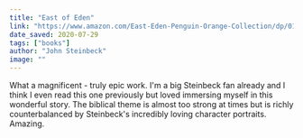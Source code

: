 ```yaml
---
title: "East of Eden"
link: "https://www.amazon.com/East-Eden-Penguin-Orange-Collection/dp/0143129481"
date_saved: 2020-07-29
tags: ["books"]
author: "John Steinbeck"
image: ""
---
```


What a magnificent - truly epic work. I'm a big Steinbeck fan already and I think I even read this one previously but loved immersing myself in this wonderful story. The biblical theme is almost too strong at times but is richly counterbalanced by Steinbeck's incredibly loving character portraits. Amazing.
